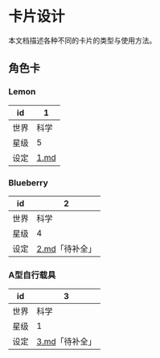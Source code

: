 # 卡片设计

本文档描述各种不同的卡片的类型与使用方法。

## 角色卡

###  Lemon

| id   | 1                                        |
| ---- | ---------------------------------------- |
| 世界   | 科学                                       |
| 星级   | 5                                        |
| 设定   | [1.md](https://github.com/NyanNyanDevelopers/HCl/blob/master/Settings/1.md) |

### Blueberry

| id   | 2                                        |
| ---- | ---------------------------------------- |
| 世界   | 科学                                       |
| 星级   | 4                                        |
| 设定   | [2.md](https://github.com/NyanNyanDevelopers/HCl/blob/master/Settings/2.md)「待补全」 |

### A型自行载具

| id   | 3                                        |
| ---- | ---------------------------------------- |
| 世界   | 科学                                       |
| 星级   | 1                                        |
| 设定   | [3.md](https://github.com/NyanNyanDevelopers/HCl/blob/master/Settings/3.md)「待补全」 |
